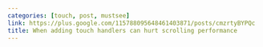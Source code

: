 ```yaml
---
categories: [touch, post, mustsee]
link: https://plus.google.com/115788095648461403871/posts/cmzrtyBYPQc
title: When adding touch handlers can hurt scrolling performance
---
```

